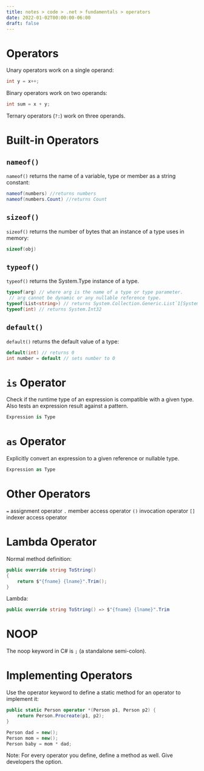 ```yaml
---
title: notes > code > .net > fundamentals > operators
date: 2022-01-02T00:00:00-06:00
draft: false
---
```


# Operators
Unary operators work on a single operand:
```cs
int y = x++;
```

Binary operators work on two operands:
```cs
int sum = x + y;
```

Ternary operators (`?:`) work on three operands.

# Built-in Operators
## `nameof()`
`nameof()` returns the name of a variable, type or member as a string constant:
```cs
nameof(numbers) //returns numbers
nameof(numbers.Count) //returns Count
```

## `sizeof()`
`sizeof()` returns the number of bytes that an instance of a type uses in memory:
```cs
sizeof(obj)
```

## `typeof()`
`typeof()` returns the System.Type instance of a type.
```cs
typeof(arg) // where arg is the name of a type or type parameter.
 // arg cannot be dynamic or any nullable reference type.
typeof(List<string>) // returns System.Collection.Generic.List`1[System.String]
typeof(int) // returns System.Int32
```

## `default()`
`default()` returns the default value of a type:
```cs
default(int) // returns 0
int number = default // sets number to 0
```

# `is` Operator
Check if the runtime type of an expression is compatible with a given type.
Also tests an expression result against a pattern.
```cs
Expression is Type
```

# `as` Operator
Explicitly convert an expression to a given reference or nullable type.
```cs
Expression as Type
```

# Other Operators
`=` assignment operator
`.` member access operator
`()` invocation operator
`[]` indexer access operator

# Lambda Operator
Normal method definition:
```cs
public override string ToString()
{
    return $"{fname} {lname}".Trim();
}
```

Lambda:
```cs
public override string ToString() => $"{fname} {lname}".Trim
```

# NOOP
The noop keyword in C# is `;` (a standalone semi-colon).

# Implementing Operators
Use the operator keyword to define a static method for an operator to implement it:
```cs
public static Person operator *(Person p1, Person p2) {
    return Person.Procreate(p1, p2);
}

Person dad = new();
Person mom = new();
Person baby = mom * dad;
```

Note: For every operator you define, define a method as well.  Give developers the option.
